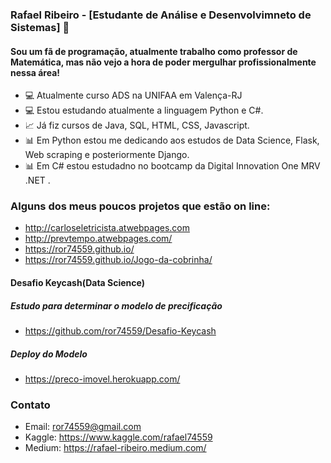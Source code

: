 ### Rafael Ribeiro - [Estudante de Análise e Desenvolvimneto de Sistemas] 👋

#### Sou um fã de programação, atualmente trabalho como professor de Matemática, mas não vejo a hora de poder mergulhar profissionalmente nessa área!

- 💻 Atualmente curso ADS na UNIFAA em Valença-RJ
- 💻 Estou estudando atualmente a linguagem Python e C#. 
- 📈 Já fiz cursos de Java, SQL, HTML, CSS, Javascript.
- 📊 Em Python estou me dedicando aos estudos de Data Science, Flask, Web scraping e posteriormente Django.
- 📊 Em C# estou estudadno no bootcamp da Digital Innovation One MRV .NET .

### Alguns dos meus poucos projetos que estão on line:
 * <http://carloseletricista.atwebpages.com>
 * <http://prevtempo.atwebpages.com/>
 * <https://ror74559.github.io/>
 * <https://ror74559.github.io/Jogo-da-cobrinha/>
 #### Desafio Keycash(Data Science)
 ##### Estudo para determinar o modelo de precificação
 * <https://github.com/ror74559/Desafio-Keycash>
 ##### Deploy do Modelo
 * <https://preco-imovel.herokuapp.com/>
 ### Contato
 * Email: <ror74559@gmail.com>
 * Kaggle: <https://www.kaggle.com/rafael74559>
 * Medium: <https://rafael-ribeiro.medium.com/>

